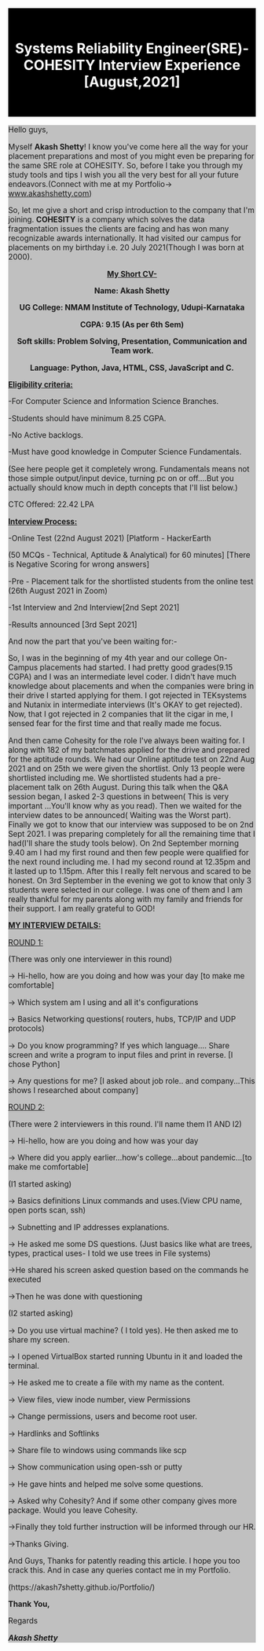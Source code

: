 <div style="background-color:black; color:black" >
<h2>Hope you enjoy as you read!</h2>
<div style="background-color:black; color:white">
<h1><center>Systems Reliability Engineer(SRE)- COHESITY Interview Experience [August,2021]</center></h1>
<div style="background-color:black; color:black" >
<h2>ydcsjbkcdjdcjl</h2>
</div>
</div>
</div>
<div style="background-color:silver; font-size:110%">
<p > Hello guys, </p >
<p > Myself <b>Akash Shetty</b>! I know you've come here all the way for your placement preparations and most of you might even be preparing for the same SRE role at COHESITY. So, before I take you through my study tools and tips I wish you all the very best for all your future endeavors.(Connect with me at my Portfolio-> <a href="https://akash7shetty.github.io/Portfolio/">www.akashshetty.com</a>) </p >
<p > So, let me give a short and crisp introduction to the company that I'm joining. <b>COHESITY</b> is a company which solves the data fragmentation issues the clients are facing and has won many recognizable awards internationally. It had visited our campus for placements on my birthday i.e. 20 July 2021(Though I was born at 2000). </p >

<center><b ><u> My Short CV-</u> </b >
<p ><b> Name: Akash Shetty </p >
<p > UG College: NMAM Institute of Technology, Udupi-Karnataka </p >
<p > CGPA: 9.15 (As per 6th Sem)</p >
<p > Soft skills: Problem Solving, Presentation, Communication and Team work. </p >
<p > Language: Python, Java, HTML, CSS, JavaScript and C.</b> </p ></center>

<p ><b><u> Eligibility criteria: </u></b></p >
<p > -For Computer Science and Information Science Branches. </p >
<p > -Students should have minimum 8.25 CGPA. </p >
<p > -No Active backlogs. </p >
<p > -Must have good knowledge in Computer Science Fundamentals. </p >
<p > (See here people get it completely wrong. Fundamentals means not those simple output/input device, turning pc on or off....But you actually should know much in depth concepts that I'll list below.) </p >
<p > CTC Offered: 22.42 LPA </p >
<p ><b><u> Interview Process: </u></b></p >
<p > -Online Test (22nd August 2021) [Platform - HackerEarth </p >
<p > (50 MCQs - Technical, Aptitude &amp; Analytical) for 60 minutes] [There is Negative Scoring for wrong answers] </p >
<p > -Pre - Placement talk for the shortlisted students from the online test (26th August 2021 in Zoom) </p >
<p > -1st Interview and 2nd Interview[2nd Sept 2021] </p >
<p > -Results announced [3rd Sept 2021] </p >
<p > And now the part that you've been waiting for:- </p >
<p > So, I was in the beginning of my 4th year and our college On-Campus placements had started. I had pretty good grades(9.15 CGPA) and I was an intermediate level coder. I didn't have much knowledge about placements and when the companies were bring in their drive I started applying for them. I got rejected in TEKsystems and Nutanix in intermediate interviews (It's OKAY to get rejected). Now, that I got rejected in 2 companies that lit the cigar in me, I sensed fear for the first time and that really made me focus. </p >
<p > And then came Cohesity for the role I've always been waiting for. I along with 182 of my batchmates applied for the drive and prepared for the aptitude rounds. We had our Online aptitude test on 22nd Aug 2021 and on 25th we were given the shortlist. Only 13 people were shortlisted including me. We shortlisted students had a pre-placement talk on 26th August. During this talk when the Q&amp;A session began, I asked 2-3 questions in between( This is very important …You'll know why as you read). Then we waited for the interview dates to be announced( Waiting was the Worst part). Finally we got to know that our interview was supposed to be on 2nd Sept 2021. I was preparing completely for all the remaining time that I had(I'll share the study tools below). On 2nd September morning 9.40 am I had my first round and then few people were qualified for the next round including me. I had my second round at 12.35pm and it lasted up to 1.15pm. After this I really felt nervous and scared to be honest. On 3rd September in the evening we got to know that only 3 students were selected in our college. I was one of them and I am really thankful for my parents along with my family and friends for their support. I am really grateful to GOD! </p >
<p ><b><u> MY INTERVIEW DETAILS: </u></b></p >
<p ><u> ROUND 1: </u></p >
<p > (There was only one interviewer in this round) </p >
<p > -&gt; Hi-hello, how are you doing and how was your day [to make me comfortable] </p >
<p > -&gt; Which system am I using and all it's configurations </p >
<p > -&gt; Basics Networking questions( routers, hubs, TCP/IP and UDP protocols) </p >
<p > -&gt; Do you know programming? If yes which language.... Share screen and write a program to input files and print in reverse. [I chose Python] </p >
<p > -&gt; Any questions for me? [I asked about job role.. and company...This shows I researched about company] </p >
<p ><u> ROUND 2: </u></p >
<p > (There were 2 interviewers in this round. I'll name them I1 AND I2) </p >
<p > -&gt; Hi-hello, how are you doing and how was your day </p >
<p > -&gt; Where did you apply earlier...how's college...about pandemic...[to make me comfortable] </p >
<p > (I1 started asking) </p >
<p > -&gt; Basics definitions Linux commands and uses.(View CPU name, open ports scan, ssh) </p >
<p > -&gt; Subnetting and IP addresses explanations. </p >
<p > -&gt; He asked me some DS questions. (Just basics like what are trees, types, practical uses- I told we use trees in File systems) </p >
<p > -&gt;He shared his screen asked question based on the commands he executed </p >
<p > -&gt;Then he was done with questioning </p >
<p > (I2 started asking) </p >
<p > -&gt; Do you use virtual machine? ( I told yes). He then asked me to share my screen. </p >
<p > -&gt; I opened VirtualBox started running Ubuntu in it and loaded the terminal. </p >
<p > -&gt; He asked me to create a file with my name as the content. </p >
<p > -&gt; View files, view inode number, view Permissions </p >
<p > -&gt; Change permissions, users and become root user. </p >
<p > -&gt; Hardlinks and Softlinks </p >
<p > -&gt; Share file to windows using commands like scp </p >
<p > -&gt; Show communication using open-ssh or putty </p >
<p > -&gt; He gave hints and helped me solve some questions. </p >
<p > -&gt; Asked why Cohesity? And if some other company gives more package. Would you leave Cohesity. </p >
<p > -&gt;Finally they told further instruction will be informed through our HR. </p >
<p > -&gt;Thanks Giving. </p >
<p > And Guys, Thanks for patently reading this article. I hope you too crack this. And in case any queries contact me in my Portfolio. </p >
<p > (https://akash7shetty.github.io/Portfolio/) </p >
<p ><b> Thank You,</b> </p >
<p > Regards </p >
<p > <b><i> Akash Shetty </i><b></p ></div>
